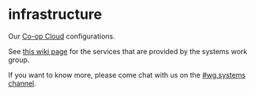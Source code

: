 # infrastructure

Our [Co-op Cloud] configurations.

See [this wiki page] for the services that are provided by the systems work group.

If you want to know more, please come chat with us on the [#wg.systems channel].

[co-op cloud]: https://cloud.autonomic.zone/
[this wiki page]: https://wiki.biobulkbende.org/wiki/What_are_the_services_we_provide%3F
[#wg.systems channel]: https://chat.biobulkbende.org/channel/wg.systems
